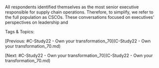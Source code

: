 All respondents identified themselves as the most 
senior executive responsible for supply chain 
operations. Therefore, to simplify, we refer to the full 
population as CSCOs. These conversations focused 
on executives’ perspectives on leadership and 

   Tags & Topics:
   

[Previous: #C-Study22 - Own your transformation_70](C-Study22 - Own your transformation_70.md)

[Next: #C-Study22 - Own your transformation_70](C-Study22 - Own your transformation_70.md)